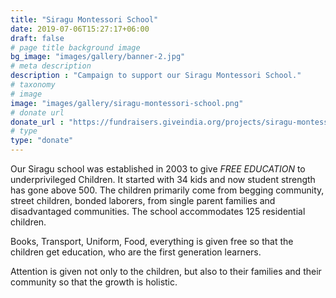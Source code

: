 ```yaml
---
title: "Siragu Montessori School"
date: 2019-07-06T15:27:17+06:00
draft: false
# page title background image
bg_image: "images/gallery/banner-2.jpg"
# meta description
description : "Campaign to support our Siragu Montessori School."
# taxonomy
# image
image: "images/gallery/siragu-montessori-school.png"
# donate url
donate_url : "https://fundraisers.giveindia.org/projects/siragu-montessori-school"
# type
type: "donate"
---
```


Our Siragu school was established in 2003 to give *FREE EDUCATION* to 
underprivileged Children. It started with 34 kids and now student strength has 
gone above 500. The children primarily come from begging community, street 
children, bonded laborers, from single parent families and disadvantaged 
communities. The school accommodates 125 residential children.

Books, Transport, Uniform, Food, everything is given free so that the children 
get education, who are the first generation learners.

Attention is given not only to the children, but also to their families and 
their community so that the growth is holistic.

